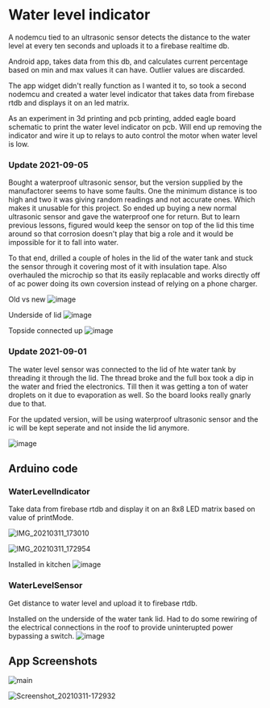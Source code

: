 # Water level indicator

A nodemcu tied to an ultrasonic sensor detects the distance to the water level at every ten seconds and uploads it to a firebase realtime db.

Android app, takes data from this db, and calculates current percentage based on min and max values it can have. Outlier values are discarded.

The app widget didn't really function as I wanted it to, so took a second nodemcu and created a water level indicator that takes data from firebase rtdb and displays it on an led matrix.

As an experiment in 3d printing and pcb printing, added eagle board schematic to print the water level indicator on pcb. Will end up removing the indicator and wire it up to relays to auto control the motor when water level is low.

### Update 2021-09-05

Bought a waterproof ultrasonic sensor, but the version supplied by the manufactorer seems to have some faults. One the minimum distance is too high and two it was giving random readings and not accurate ones. Which makes it unusable for this project. So ended up buying a new normal ultrasonic sensor and gave the waterproof one for return. But to learn previous lessons, figured would keep the sensor on top of the lid this time around so that corrosion doesn't play that big a role and it would be impossible for it to fall into water.

To that end, drilled a couple of holes in the lid of the water tank and stuck the sensor through it covering most of it with insulation tape. Also overhauled the microchip so that its easily replacable and works directly off of ac power doing its own coversion instead of relying on a phone charger.

Old vs new
![image](https://user-images.githubusercontent.com/9362269/132161640-8e9af23f-c296-4ebe-bd39-4643f38173a5.png)


Underside of lid
![image](https://user-images.githubusercontent.com/9362269/132161556-d9242ffb-65bf-441a-befc-98c5a41b7320.png)

Topside connected up
![image](https://user-images.githubusercontent.com/9362269/132161731-35425384-af4b-4f77-8e5a-77ded42fbf48.png)


### Update 2021-09-01 

The water level sensor was connected to the lid of hte water tank by threading it through the lid. The thread broke and the full box took a dip in the water and fried the electronics.
Till then it was getting a ton of water droplets on it due to evaporation as well. So the board looks really gnarly due to that.

For the updated version, will be using waterproof ultrasonic sensor and the ic will be kept seperate and not inside the lid anymore.

![image](https://user-images.githubusercontent.com/9362269/132033304-b6c784d4-07c3-428f-9286-d6dd2637c560.png)

## Arduino code

### WaterLevelIndicator

Take data from firebase rtdb and display it on an 8x8 LED matrix based on value of printMode.

![IMG_20210311_173010](https://user-images.githubusercontent.com/9362269/110785062-7ed93e00-8290-11eb-8830-0068260a9fc1.jpg)

![IMG_20210311_172954](https://user-images.githubusercontent.com/9362269/110785068-83055b80-8290-11eb-8b11-7795970e5736.jpg)

Installed in kitchen
![image](https://user-images.githubusercontent.com/9362269/120057833-f9318700-c063-11eb-82da-114e88e869ca.png)


### WaterLevelSensor

Get distance to water level and upload it to firebase rtdb.

Installed on the underside of the water tank lid. Had to do some rewiring of the electrical connections in the roof to provide uninterupted power bypassing a switch.
![image](https://user-images.githubusercontent.com/9362269/120058157-968dba80-c066-11eb-8d4d-26f66873411d.png)

## App Screenshots

![main](https://user-images.githubusercontent.com/9362269/110064173-9b5a0f80-7d92-11eb-9c23-230dae3abe87.jpg)

![Screenshot_20210311-172932](https://user-images.githubusercontent.com/9362269/110785179-a4664780-8290-11eb-9458-9b5070759e48.jpg)



